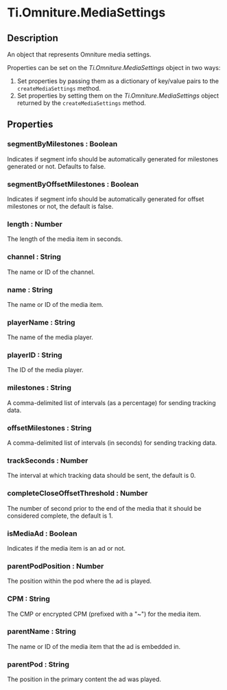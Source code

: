# Ti.Omniture.MediaSettings

## Description

An object that represents Omniture media settings.

Properties can be set on the _Ti.Omniture.MediaSettings_ object in two ways:

1. Set properties by passing them as a dictionary of key/value pairs to the
`createMediaSettings` method.
2. Set properties by setting them on the _Ti.Omniture.MediaSettings_ object
returned by the `createMediaSettings` method.

## Properties

### segmentByMilestones : Boolean

Indicates if segment info should be automatically generated for milestones
generated or not. Defaults to false.

### segmentByOffsetMilestones : Boolean

Indicates if segment info should be automatically generated for offset
milestones or not, the default is false.

### length : Number

The length of the media item in seconds.

### channel : String

The name or ID of the channel.

### name : String

The name or ID of the media item.

### playerName : String

The name of the media player.

### playerID : String

The ID of the media player.

### milestones : String

A comma-delimited list of intervals (as a percentage) for sending tracking data.

### offsetMilestones : String

A comma-delimited list of intervals (in seconds) for sending tracking data.

### trackSeconds : Number

The interval at which tracking data should be sent, the default is 0.

### completeCloseOffsetThreshold : Number

The number of second prior to the end of the media that it should be
considered complete, the default is 1.

### isMediaAd : Boolean

Indicates if the media item is an ad or not.

### parentPodPosition : Number

The position within the pod where the ad is played.

### CPM : String

The CMP or encrypted CPM (prefixed with a "~") for the media item.

### parentName : String

The name or ID of the media item that the ad is embedded in.

### parentPod : String

The position in the primary content the ad was played.
